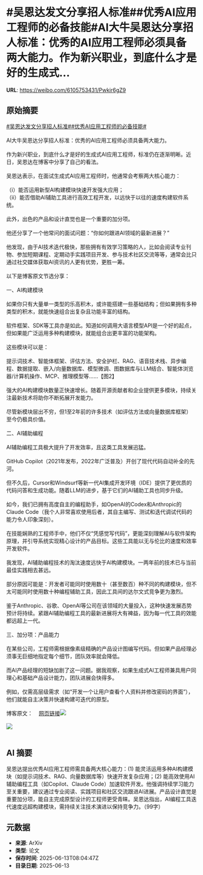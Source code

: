 # #吴恩达发文分享招人标准##优秀AI应用工程师的必备技能#AI大牛吴恩达分享招人标准：优秀的AI应用工程师必须具备两大能力。作为新兴职业，到底什么才是好的生成式...

**URL**: https://weibo.com/6105753431/Pwkir6gZ9

## 原始摘要

<a href="https://m.weibo.cn/search?containerid=231522type%3D1%26t%3D10%26q%3D%23%E5%90%B4%E6%81%A9%E8%BE%BE%E5%8F%91%E6%96%87%E5%88%86%E4%BA%AB%E6%8B%9B%E4%BA%BA%E6%A0%87%E5%87%86%23&amp;extparam=%23%E5%90%B4%E6%81%A9%E8%BE%BE%E5%8F%91%E6%96%87%E5%88%86%E4%BA%AB%E6%8B%9B%E4%BA%BA%E6%A0%87%E5%87%86%23" data-hide=""><span class="surl-text">#吴恩达发文分享招人标准#</span></a><a href="https://m.weibo.cn/search?containerid=231522type%3D1%26t%3D10%26q%3D%23%E4%BC%98%E7%A7%80AI%E5%BA%94%E7%94%A8%E5%B7%A5%E7%A8%8B%E5%B8%88%E7%9A%84%E5%BF%85%E5%A4%87%E6%8A%80%E8%83%BD%23&amp;extparam=%23%E4%BC%98%E7%A7%80AI%E5%BA%94%E7%94%A8%E5%B7%A5%E7%A8%8B%E5%B8%88%E7%9A%84%E5%BF%85%E5%A4%87%E6%8A%80%E8%83%BD%23" data-hide=""><span class="surl-text">#优秀AI应用工程师的必备技能#</span></a><br><br>AI大牛吴恩达分享招人标准：优秀的AI应用工程师必须具备两大能力。<br><br>作为新兴职业，到底什么才是好的生成式AI应用工程师，标准仍在逐渐明晰。近日，吴恩达在博客中分享了自己的看法。<br><br>吴恩达表示，在面试生成式AI应用工程师时，他通常会考察两大核心能力：<br><br>（i）能否运用新型AI构建模块快速开发强大应用；<br>（ii）能否借助AI辅助工具进行高效工程开发，以远快于以往的速度构建软件系统。<br><br>此外，出色的产品和设计直觉也是一个重要的加分项。<br><br>他还分享了一个他常问的面试问题：“你如何跟进AI领域的最新进展？”<br><br>他发现，由于AI技术迭代极快，那些拥有有效学习策略的人，比如会阅读专业刊物、参加短期课程、定期动手实践项目开发、参与技术社区交流等等，通常会比只通过社交媒体获取AI资讯的人更有优势，更胜一筹。<br><br>以下是博客原文节选分享：<br><br>一、AI构建模块<br><br>如果你只有大量单一类型的乐高积木，或许能搭建一些基础结构；但如果拥有多种类型的积木，就能快速组合出复杂且功能丰富的结构。<br><br>软件框架、SDK等工具亦是如此。知道如何调用大语言模型API是一个好的起点，但如果能广泛运用多种构建模块，就能组合出更丰富的功能架构。<br><br>这些模块可以是：<br><br>提示词技术、智能体框架、评估方法、安全护栏、RAG、语音技术栈、异步编程、数据提取、嵌入/向量数据库、模型微调、图数据库与LLM结合、智能体浏览器/计算机操作、MCP、推理模型等……【图2】<br><br>强大的AI构建模块数量正快速增长。随着开源贡献者和企业提供更多模块，持续关注最新技术将助你不断拓展开发能力。<br><br>尽管新模块层出不穷，但1至2年前的许多技术（如评估方法或向量数据库框架）至今仍极具价值。<br><br>二、AI辅助编程<br><br>AI辅助编程工具极大提升了开发效率，且这类工具发展迅猛。<br><br>GitHub Copilot（2021年发布，2022年广泛普及）开创了现代代码自动补全的先河。<br><br>但不久后，Cursor和Windsurf等新一代AI集成开发环境（IDE）提供了更优质的代码问答和生成功能。随着LLM的进步，基于它们的AI辅助工具也同步升级。<br><br>如今，我们已拥有高度自主的编程助手，如OpenAI的Codex和Anthropic的Claude Code（我个人非常喜欢使用后者，其自主编写、测试和迭代调试代码的能力令人印象深刻）。<br><br>在技能娴熟的工程师手中，他们不仅“凭感觉写代码”，更能深刻理解AI与软件架构原理，并引导系统实现精心设计的产品目标。这些工具能以无与伦比的速度和效率开发软件。<br><br>我发现，AI辅助编程技术的淘汰速度远快于AI构建模块。一两年前的技术已与当前最佳实践相去甚远。<br><br>部分原因可能是：开发者可能同时使用数十（甚至数百）种不同的构建模块，但不太可能同时使用数十种编程辅助工具，因此工具间的达尔文式竞争更为激烈。<br><br>鉴于Anthropic、谷歌、OpenAI等公司在该领域的大量投入，这种快速发展态势预计将持续。紧跟AI辅助编程工具的最新进展将大有裨益，因为每一代工具的效能都远超上一代。<br><br>三、加分项：产品能力<br><br>在某些公司，工程师需根据像素级精确的产品设计图编写代码。但如果产品经理必须事无巨细地指定每个细节，团队效率就会降低。<br><br>而AI产品经理的短缺加剧了这一问题。据我观察，如果生成式AI工程师兼具用户同理心和基础产品设计能力，团队进展会快得多。<br><br>例如，仅需高层级需求（如“开发一个让用户查看个人资料并修改密码的界面”），他们就能自主决策并快速构建可迭代的原型。<br><br>博客原文：<a href="https://weibo.cn/sinaurl?u=https%3A%2F%2Fwww.deeplearning.ai%2Fthe-batch%2Fissue-305%2F" data-hide=""><span class="url-icon"><img style="width: 1rem;height: 1rem" src="https://h5.sinaimg.cn/upload/2015/09/25/3/timeline_card_small_web_default.png" referrerpolicy="no-referrer"></span><span class="surl-text">网页链接</span></a><img style="" src="https://tvax2.sinaimg.cn/large/006Fd7o3gy1i2dkjcsfknj30sw1isb29.jpg" referrerpolicy="no-referrer"><br><br><img style="" src="https://tvax4.sinaimg.cn/large/006Fd7o3gy1i2dkjdo0cuj30xc0isgu5.jpg" referrerpolicy="no-referrer"><br><br>

## AI 摘要

吴恩达提出优秀AI应用工程师需具备两大核心能力：(1) 能灵活运用多种AI构建模块（如提示词技术、RAG、向量数据库等）快速开发复杂应用；(2) 能高效使用AI辅助编程工具（如Copilot、Claude Code）加速软件开发。他强调持续学习能力至关重要，建议通过专业阅读、实践项目和社区交流跟进AI进展。产品设计直觉是重要加分项，能自主完成原型设计的工程师更受青睐。吴恩达指出，AI编程工具迭代速度远超构建模块，需持续关注技术演进以保持竞争力。（99字）

## 元数据

- **来源**: ArXiv
- **类型**: 论文
- **保存时间**: 2025-06-13T08:04:47Z
- **目录日期**: 2025-06-13

